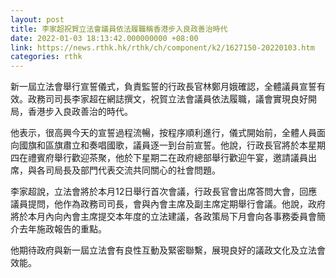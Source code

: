 ```yaml
---
layout: post
title: 李家超祝賀立法會議員依法履職稱香港步入良政善治時代
date: 2022-01-03 18:13:42.000000000 +08:00
link: https://news.rthk.hk/rthk/ch/component/k2/1627150-20220103.htm
categories: rthk
---
```


新一屆立法會舉行宣誓儀式，負責監誓的行政長官林鄭月娥確認，全體議員宣誓有效。政務司司長李家超在網誌撰文，祝賀立法會議員依法履職，議會實現良好開局，香港步入良政善治的時代。

他表示，很高興今天的宣誓過程流暢，按程序順利進行，儀式開始前，全體人員面向國旗和區旗肅立和奏唱國歌，議員逐一到台前宣誓。他說，行政長官將於本星期四在禮賓府舉行歡迎茶聚，他於下星期二在政府總部舉行歡迎午宴，邀請議員出席，與各司局長及部門代表交流共同關心的社會問題。

李家超說，立法會將於本月12日舉行首次會議，行政長官會出席答問大會，回應議員提問，他作為政務司司長，會與內會主席及副主席定期舉行會議。他說，政府將於本月內向內會主席提交本年度的立法建議，各政策局下月會向各事務委員會簡介去年施政報告的重點。

他期待政府與新一屆立法會有良性互動及緊密聯繫，展現良好的議政文化及立法會效能。
